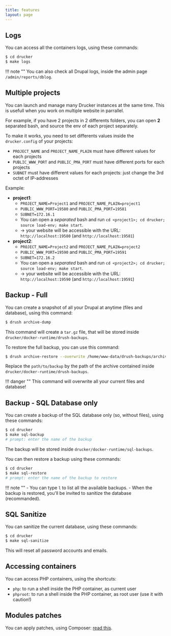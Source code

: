 ```yaml
---
title: features
layout: page
---
```


## Logs

You can access all the containers logs, using these commands:
```bash
$ cd drucker
$ make logs
```

!!! note ""
    You can also check all Drupal logs, inside the admin page `/admin/reports/dblog`.

## Multiple projects

You can launch and manage many Drucker instances at the same time. This is usefull when you work on multiple website in parrallel.

For example, if you have 2 projects in 2 differents folders, you can open **2** separated bash, and source the env of each project separately.

To make it works, you need to set differents values inside the `drucker.config` of your projects:

  - `PROJECT_NAME` and `PROJECT_NAME_PLAIN` must have different values for each projects
  - `PUBLIC_WWW_PORT` and `PUBLIC_PMA_PORT` must have different ports for each projects
  - `SUBNET` must have different values for each projects: just change the 3rd octet of IP-addresses

Example:

  - **project1**:
    - `PROJECT_NAME=Project1` and `PROJECT_NAME_PLAIN=project1`
    - `PUBLIC_WWW_PORT=19580` and `PUBLIC_PMA_PORT=19581`
    - `SUBNET=172.16.1`
    - You can open a *separated* bash and run `cd <project1>; cd drucker; source load-env; make start`.
    - -> your website will be accessible with the URL: `http://localhost:19580` (and `http://localhost:19581`)
  - **project2**:
    - `PROJECT_NAME=Project2` and `PROJECT_NAME_PLAIN=project2`
    - `PUBLIC_WWW_PORT=19590` and `PUBLIC_PMA_PORT=19591`
    - `SUBNET=172.16.2`
    - You can open a *separated* bash and run `cd <project2>; cd drucker; source load-env; make start`.
    - -> your website will be accessible with the URL: `http://localhost:19590` (and `http://localhost:19591`)

## Backup - Full

You can create a snapshot of all your Drupal at anytime (files and database), using this command:
```bash
$ drush archive-dump
```
This command will create a `tar.gz` file, that will be stored inside `drucker/docker-runtime/drush-backups`.

To restore the full backup, you can use this command:
```bash
$ drush archive-restore --overwrite /home/www-data/drush-backups/archive-dump/path/to/backup
```
Replace the `path/to/backup` by the path of the archive contained inside `drucker/docker-runtime/drush-backups`.

!!! danger ""
    This command will overwrite all your current files and database!

## Backup - SQL Database only

You can create a backup of the SQL database only (so, without files), using these commands:
```bash
$ cd drucker
$ make sql-backup
# prompt: enter the name of the backup
```
The backup will be stored inside `drucker/docker-runtime/sql-backups`.

You can then restore a backup using these commands:
```bash
$ cd drucker
$ make sql-restore
# prompt: enter the name of the backup to restore
```

!!! note ""
    - You can type `l` to list all the available backups.
    - When the backup is restored, you'll be invited to sanitize the database (recommanded).

## SQL Sanitize

You can sanitize the current database, using these commands:
```bash
$ cd drucker
$ make sql-sanitize
```

This will reset all password accounts and emails.

## Accessing containers

You can access PHP containers, using the shortcuts:

- `php`: to run a shell inside the PHP container, as current user
- `phproot`: to run a shell inside the PHP container, as root user (use it with caution!)

## Modules patches

You can apply patches, using Composer: [read this](https://github.com/drupal-composer/drupal-project#how-can-i-apply-patches-to-downloaded-modules).
